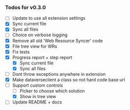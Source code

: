 ### Todos for v0.3.0
- [ ] Update to use all extension settings
- [X] Sync current file
- [X] Sync all files
- [ ] Choice on verbose logging
- [X] Remove all old 'Web Resource Syncer' code
- [X] File tree view for WRs 
- [X] Fix tests 
- [X] Progress report + step report
    - [X] Sync current file
    - [X] Sync all files
- [ ] Dont throw exceptions anywhere in extension
- [X] Make dataverseclient a class so not hard code base url
- [ ] Support custom controls
    - [ ] Picker to choose which solution
    - [X] Show in tree view
- [ ] Update README + docs
